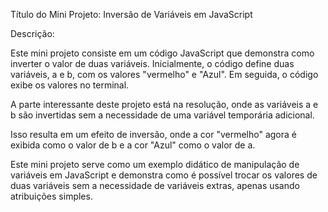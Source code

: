 Título do Mini Projeto: Inversão de Variáveis em JavaScript

Descrição:

Este mini projeto consiste em um código JavaScript que demonstra como inverter o valor de duas variáveis. Inicialmente, o código define duas variáveis, a e b, com os valores "vermelho" e "Azul". Em seguida, o código exibe os valores no terminal.

A parte interessante deste projeto está na resolução, onde as variáveis a e b são invertidas sem a necessidade de uma variável temporária adicional.

Isso resulta em um efeito de inversão, onde a cor "vermelho" agora é exibida como o valor de b e a cor "Azul" como o valor de a.

Este mini projeto serve como um exemplo didático de manipulação de variáveis em JavaScript e demonstra como é possível trocar os valores de duas variáveis sem a necessidade de variáveis extras, apenas usando atribuições simples.